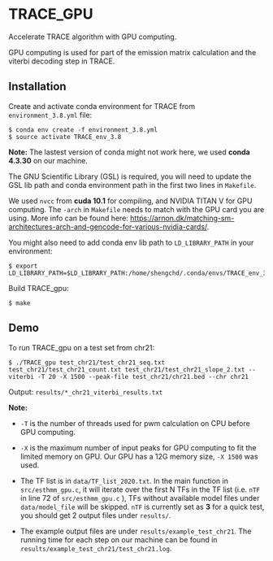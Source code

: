 # TRACE_GPU
Accelerate TRACE algorithm with GPU computing.

GPU computing is used for part of the emission matrix calculation and the viterbi decoding step in TRACE.

## Installation 
Create and activate conda environment for TRACE from ```environment_3.8.yml``` file:
```
$ conda env create -f environment_3.8.yml
$ source activate TRACE_env_3.8
```
**Note:** The lastest version of conda might not work here, we used **conda 4.3.30** on our machine.

The GNU Scientific Library (GSL) is required, you will need to update the GSL lib path and conda environment path in the first two lines in ```Makefile```. 

We used ```nvcc``` from **cuda 10.1** for compiling, and NVIDIA TITAN V for GPU computing. The ```-arch``` in ```Makefile``` needs to match with the GPU card you are using. More info can be found here: https://arnon.dk/matching-sm-architectures-arch-and-gencode-for-various-nvidia-cards/.

You might also need to add conda env lib path to ```LD_LIBRARY_PATH``` in your environment:
```
$ export LD_LIBRARY_PATH=$LD_LIBRARY_PATH:/home/shengchd/.conda/envs/TRACE_env_3.8/lib/
```
Build TRACE_gpu:
```
$ make
```

## Demo
To run TRACE_gpu on a test set from chr21:
```
$ ./TRACE_gpu test_chr21/test_chr21_seq.txt test_chr21/test_chr21_count.txt test_chr21/test_chr21_slope_2.txt --viterbi -T 20 -X 1500 --peak-file test_chr21/chr21.bed --chr chr21
```
Output: ```results/*_chr21_viterbi_results.txt```

**Note:**

* ```-T``` is the number of threads used for pwm calculation on CPU before GPU computing. 

* ```-X``` is the maximum number of input peaks for GPU computing to fit the limited memory on GPU. Our GPU has a 12G memory size, ```-X 1500``` was used. 

* The TF list is in ```data/TF_list_2020.txt```. In the main function in ```src/esthmm_gpu.c```, it will iterate over the first N TFs in the TF list (i.e. ```nTF``` in line 72 of ```src/esthmm_gpu.c``` ), TFs without available model files under ```data/model_file``` will be skipped. ```nTF``` is currently set as **3** for a quick test, you should get 2 output files under ```results/```.

* The example output files are under ```results/example_test_chr21```. The running time for each step on our machine can be found in ```results/example_test_chr21/test_chr21.log```.
